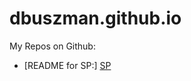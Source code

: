 dbuszman.github.io
==================

My Repos on Github:
- [README for SP:] [SP] 

[SP]: http://dbuszman.github.io/SP/
